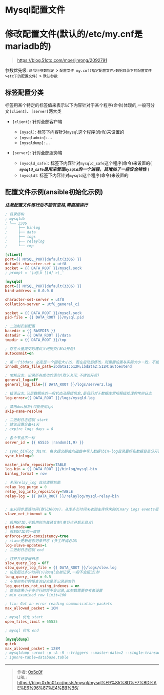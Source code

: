# Mysql配置文件


# 修改配置文件(默认的/etc/my.cnf是mariadb的)
> https://blog.51cto.com/moerjinrong/2092791  


参数优先级: `命令行参数指定` > `配置文件 my.cnf(指定配置文件>数据目录下的配置文件>etc下的配置文件)` > `默认参数`  
## 标签配置分类
标签用某个特定的标签值来表示以下内容针对于某个程序(命令)体现的,一般可分文`[client]`、`[server]`两大类  
- `[client]`: 针对全部客户端 
  - `[mysql]`: 标签下内容针对`mysql`这个程序(命令)来设置的
  - `[mysqladmin]`: ...  
  - `[mysqldump]`: ...   

- `[server]`: 针对全部服务端 
  - `[mysqld_safe]`: 标签下内容针对`mysqld_safe`这个程序(命令)来设置的( ***`mysqld_safe`是用来管理`mysqld`的一个进程，其增加了一些安全特性*** )  
  - `[mysqld]`: 标签下内容针对`mysqld`这个程序(命令)来设置的  

## 配置文件示例(ansible初始化示例)
***注意配置文件每行后不能有空格,需直接换行***  
```ini
; 目录结构
; mysqldb
; └── 3306
;     ├── binlog
;     ├── data
;     ├── logs
;     ├── relaylog
;     └── tmp

[client]
port={{ MYSQL_PORT|default(3306) }}
default-character-set = utf8
socket = {{ DATA_ROOT }}/mysql.sock
; prompt = '\u@\h [\d] >\_'

[mysqld]
port={{ MYSQL_PORT|default(3306) }}
bind-address = 0.0.0.0

character-set-server = utf8
collation-server = utf8_general_ci

socket = {{ DATA_ROOT }}/mysql.sock
pid-file = {{ DATA_ROOT }}/mysql.pid

; 二进制安装配置
basedir = {{ BASEDIR }}
datadir = {{ DATA_ROOT }}/data
tmpdir = {{ DATA_ROOT }}/tmp

; 存在大量提交时建议关闭提交(默认开启)
autocommit=on

; 第一个ibdata 必定是一个固定大小的，若在启动后修改，则需要设置与实际大小一致，不能多也不能少，第二个则不受限制(默认是下12M)
innodb_data_file_path=ibdata1:512M;ibdata2:512M:autoextend

; 常规日志，记录所有成功的语句(默认关闭,不建议开启)
general_log=off
general_log_file={{ DATA_ROOT }}/logs/server2.log

; 错误日志,记录数据库的一般状态及报错信息,是我们对于数据库常规报错处理的常用日志
log-error={{ DATA_ROOT }}/logs/mysqld.log

; 禁用dns解析(只能使用ip)
skip-name-resolve

; 二进制日志控制 start
; 建议设置全备+1天
; expire_logs_days = 8

; 各个节点不一样 
server_id = {{ 65535 |random(1,9) }}

; sync_binlog 为1时, 每次提交都会向磁盘中写入数据(bin-log目录最好和数据目录分开),最安全但是性能损耗最大,不建议开启 
sync_binlog=0

master_info_repository=TABLE
log-bin = {{ DATA_ROOT }}/binlog/mysql-bin
binlog_format = row

; 关闭relay_log 自动清理功能 
relay_log_purge = 0
relay_log_info_repository=TABLE
relay-log = {{ DATA_ROOT }}/relaylog/mysql-relay-bin


; 主从同步重连时间(默认3600s)，从库多长时间未收到主库传来的Binary Logs events后从而判定超时,slaveIO线程重连,越频繁建议设置越小
slave_net_timeout = 5

; 启用GTID,不启用则为普通复制(单节点开启无意义) 
gtid-mode=on 
; 强制GTID的一致性
enforce-gtid-consistency=true
; slave更新是否记录日志 (多主环境必加) 
log-slave-updates=1
; 二进制日志控制 end

; 打开并记录慢日志
slow_query_log = OFF
slow_query_log_file = {{ DATA_ROOT }}/logs/slow.log
; 设定超过多少时间(s)的sql会被记录,一般不会超过1秒
long_query_time = 0.5
; 不使用索引的慢查询日志是否记录到索引
log_queries_not_using_indexes = on
; 查询结果小于多少行的将不会记录,此参数需要参考者设置  
; min_examined_row_limit=100

; fix: Got an error reading communication packets 
max_allowed_packet = 16M

; mysql 优化 start
open_files_limit = 65535

; mysql 优化 end

[mysqldump]
quick
max_allowed_packet = 128M
; mysqldump -uroot -p -A -R --triggers --master-data=2 --single-transaction|gzip > /backup/all_$(date +"%F-%T").sql.gz 
; ignore-table=database.table
```

---

> 作者: [0x5c0f](https://blog.0x5c0f.cc)  
> URL: https://blog.0x5c0f.cc/posts/mysql/mysql%E9%85%8D%E7%BD%AE%E6%96%87%E4%BB%B6/  

